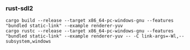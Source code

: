 
### rust-sdl2

    cargo build --release --target x86_64-pc-windows-gnu --features "bundled static-link" --example renderer-yuv
    cargo rustc --release --target x86_64-pc-windows-gnu --features "bundled static-link" --example renderer-yuv -- -C link-args=-Wl,--subsystem,windows

